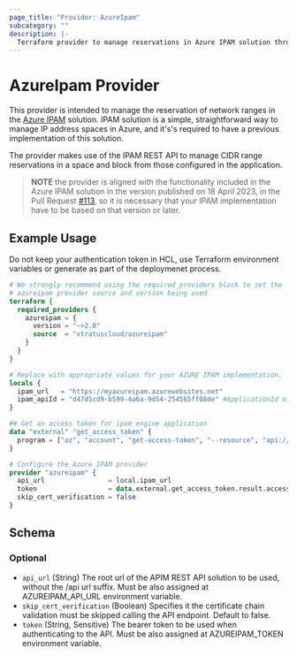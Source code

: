 ```yaml
---
page_title: "Provider: AzureIpam"
subcategory: ""
description: |-
  Terraform provider to manage reservations in Azure IPAM solution through REST API.
---
```


# AzureIpam Provider

This provider is intended to manage the reservation of network ranges in the [Azure IPAM](https://github.com/Azure/ipam) solution. IPAM solution is a simple, straightforward way to manage IP address spaces in Azure, and it's's required to have a previous implementation of this solution.

The provider makes use of the IPAM REST API to manage CIDR range reservations in a space and block from those configured in the application.

> **NOTE** the provider is aligned with the functionality included in the Azure IPAM solution in the version published on 18 April 2023, in the Pull Request [#113](https://github.com/Azure/ipam/pull/113), so it is necessary that your IPAM implementation have to be based on that version or later.

## Example Usage

Do not keep your authentication token in HCL, use Terraform environment variables or generate as part of the deploymenet process.

```terraform
# We strongly recommend using the required_providers block to set the
# azureipam provider source and version being used
terraform {
  required_providers {
    azureipam = {
      version = "~>2.0"
      source  = "xtratuscloud/azureipam"
    }
  }
}

# Replace with appropriate values for your AZURE IPAM implementation. 
locals {
  ipam_url   = "https://myazureipam.azurewebsites.net"
  ipam_apiId = "d47d5cd9-b599-4a6a-9d54-254565ff08de" #ApplicationId of the Engine Azure AD Application, see also the [IPAM deployment documentation](https://github.com/Azure/ipam/tree/main/docs/deployment)
}

## Get an access token for ipam engine application
data "external" "get_access_token" {
  program = ["az", "account", "get-access-token", "--resource", "api://${local.ipam_apiId}", "--query", "{accessToken:accessToken}"]
}

# Configure the Azure IPAM provider
provider "azureipam" {
  api_url                = local.ipam_url
  token                  = data.external.get_access_token.result.accessToken
  skip_cert_verification = false
}
```

<!-- schema generated by tfplugindocs -->
## Schema

### Optional

- `api_url` (String) The root url of the APIM REST API solution to be used, without the /api url suffix. Must be also assigned at AZUREIPAM_API_URL environment variable.
- `skip_cert_verification` (Boolean) Specifies it the certificate chain validation must be skipped calling the API endpoint. Default to false.
- `token` (String, Sensitive) The bearer token to be used when authenticating to the API. Must be also assigned at AZUREIPAM_TOKEN environment variable.